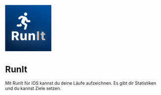 <img src="https://github.com/emilianscheel/RunIt/blob/main/app-icons/icons1024.png" width="150" height="150">

# RunIt

Mit RunIt für iOS kannst du deine Läufe aufzeichnen. Es gibt dir Statistiken und du kannst Ziele setzen.
